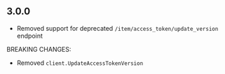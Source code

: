 ## 3.0.0

- Removed support for deprecated `/item/access_token/update_version` endpoint

BREAKING CHANGES:

- Removed `client.UpdateAccessTokenVersion`
